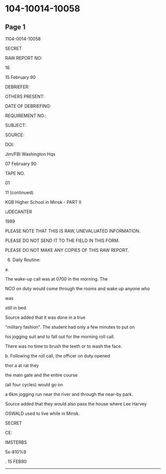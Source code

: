 # 104-10014-10058

## Page 1

1104-0014-10058

SECRET

RAW REPORT NO:

16

15 February 90

DEBRIEFER:

OTHERS PRESENT:

DATE OF DEBRIEFING:

REQUIREMENT NO.:

SUBJECT:

SOURCE:

DOI:

Jim/FBI Washington Hqs

07 February 90

TAPE NO.

01

11 (continued)

KGB Higher School in Minsk - PART II

iJDECANTER

1989

PLEASE NOTE THAT THIS IS RAW, UNEVALUATED INFORMATION.

PLEASE DO NOT SEND IT TO THE FIELD IN THIS FORM.

PLEASE DO NOT MAKE ANY COPIES OF THIS RAW REPORT.

6. Daily Routine:

a.

The wake-up call was at 0700 in the morning. The

NCO on duty would come through the rooms and wake up anyone who

was

still in bed.

Source added that it was done in a true

"military fashion". The student had only a few minutes to put on

his jogging suit and to fall out for the morning roll call.

There was no time to brush the teeth or to wash the face.

b. Following the roll call, the officer on duty opened

thor a at rat they

the main gate and the entire course

(all four cycles) would go on

a 6km jogging run near the river and through the near-by park.

Source added that they would also pass the house where Lee Harvey

OSWALD used to live while in Minsk.

SECRET

CE:

IMSTERBS

5x-810%9

. 15 FEB90

---

